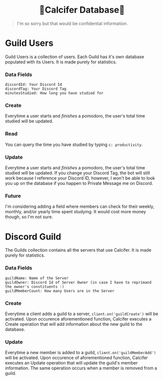 <h1 align="center">💾Calcifer Database💾</h1>

>I'm so sorry but that would be confidential information.

<h1>Guild Users</h1>
Guild Users is a collection of users. Each Guild has it's own database populated with its Users. It is made purely for statistics.

<h3>Data Fields</h3>

`discordId: Your Discord Id`<br />
`discordTag: Your Discord Tag`<br />
`minutesStudied: How long you have studied for`<br />

<h3>Create</h3>

Everytime a user starts and *finishes* a pomodoro, the user's total time studied will be updated. 

<h3>Read</h3>

You can query the time you have studied by typing ```c: productivity```.

<h3>Update</h3>

Everytime a user starts and *finishes* a pomodoro, the user's total time studied will be updated. If you change your Discord Tag, the bot will still work because I reference your Discord ID, however, I won't be able to look you up on the database if you happen to Private Message me on Discord. 

<h3>Future</h3>

I'm considering adding a field where members can check for their weekly, monthly, and/or yearly time spent studying. It would cost more money though, so I'm not sure.

<h1>Discord Guild</h1>

The Guilds collection contains all the servers that use Calcifer. It is made purely for statistics.

<h3>Data Fields</h3>

`guildName: Name of the Server`<br />
`guildOwner: Discord Id of Server Owner (in case I have to reprimand the owner's constituents :)`<br />
`guildMemberCount: How many Users are in the Server`<br />


<h3>Create</h3>

Everytime a client adds a guild to a server, ```client.on('guildCreate')``` will be activated. Upon occurence aforementioned function, Calcifer executes a Create operation that will add information about the new guild to the database.

<h3>Update</h3>

Everytime a new member is added to a guild, ```client.on('guildMemberAdd')``` will be activated. Upon occurence of aforementioned function, Calcifer executes an Update operation that will update the guild's member information. The same operation occurs when a member is removed from a guild.

